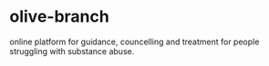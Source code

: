 # olive-branch
online platform for guidance, councelling and treatment for people struggling with substance abuse.
